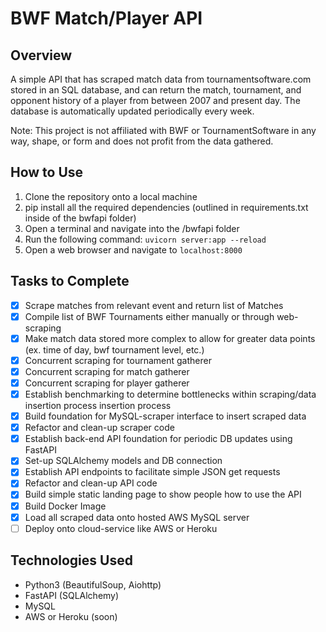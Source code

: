 # BWF Match/Player API

## Overview
A simple API that has scraped match data from tournamentsoftware.com stored in an SQL database, and can return the match, tournament, and opponent history of a player from between 2007 and present day. The database is automatically updated periodically every week.

Note: This project is not affiliated with BWF or TournamentSoftware in any way, shape, or form and does not profit from the data gathered.

## How to Use
1. Clone the repository onto a local machine
2. pip install all the required dependencies (outlined in requirements.txt inside of the bwfapi folder)
3. Open a terminal and navigate into the /bwfapi folder
4. Run the following command:  ```uvicorn server:app --reload```
5. Open a web browser and navigate to ```localhost:8000```

## Tasks to Complete
- [x] Scrape matches from relevant event and return list of Matches
- [x] Compile list of BWF Tournaments either manually or through web-scraping
- [x] Make match data stored more complex to allow for greater data points (ex. time of day, bwf tournament level, etc.)
- [x] Concurrent scraping for tournament gatherer
- [x] Concurrent scraping for match gatherer
- [x] Concurrent scraping for player gatherer
- [x] Establish benchmarking to determine bottlenecks within scraping/data insertion process insertion process
- [x] Build foundation for MySQL-scraper interface to insert scraped data
- [X] Refactor and clean-up scraper code
- [x] Establish back-end API foundation for periodic DB updates using FastAPI
- [X] Set-up SQLAlchemy models and DB connection
- [X] Establish API endpoints to facilitate simple JSON get requests
- [X] Refactor and clean-up API code
- [X] Build simple static landing page to show people how to use the API
- [x] Build Docker Image
- [x] Load all scraped data onto hosted AWS MySQL server
- [ ] Deploy onto cloud-service like AWS or Heroku

## Technologies Used
* Python3 (BeautifulSoup, Aiohttp)
* FastAPI (SQLAlchemy)
* MySQL 
* AWS or Heroku (soon)
